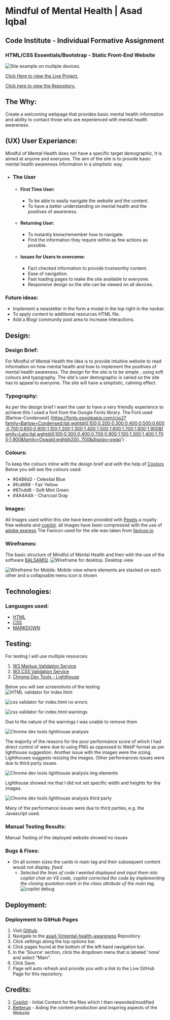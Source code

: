 # Mindful of Mental Health | Asad Iqbal

## Code Institute - Individual Formative Assignment

### HTML/CSS Essentials/Bootstrap - Static Front-End Website

![Site example on multiple devices.](assets/images/readme-images/AmIresponsive.png)

[Click Here to view the Live Project.](https://asad-1i.github.io/mental-health-awareness/)

[Click here to view the Repository.](https://github.com/Asad-1I/mental-health-awareness)



## The Why:

Create a welcoming webpage that provides basic mental health information and ability to contact those who are experienced with mental health awareness.

## (UX) User Experiance:

Mindful of Mental Health does not  have a specific target demographic, It is aimed at anyone and everyone. The aim of the site is to provide basic mental health awareness information in a simplistic way.

- ### The User

  - #### First Time User:
    - To be able to easily navigate the website and the content.
    - To have a better understanding on mental health and the positives of awareness.
  - #### Returning User:
    - To instantly know/remember how to navigate.
    - Find the information they require within as few actions as possible.
  - #### Issues for Users to overcome:
    - Fact checked information to provide trustworthy content.
    - Ease of navigation.
    - Fast loading pages to make the site available to everyone.
    - Responsive design so the site can be viewed on all devices.

### Future ideas:

- Implement a newsletter in the form a modal in the top right in the navbar.
- To apply content to additional resources HTML file.
- Add a Blog/ community post area to increase interactions.

## Design:

### Design Brief:

For Mindful of Mental Health the idea is to provide intuitive website to read information on how mental health and how to implement the positives of mental health awareness. The  design  for the site is to be simple , using soft colours and typography. The site's user demographic is varied so the site has to appeal to everyone. The site will have a simplistic, calming effect.

### Typography:

As per the design brief I want the user to have a very friendly experience to achieve this I used a font from the Google Fonts library. The Font used [Barlow-Condensed] (https://fonts.googleapis.com/css2?family=Barlow+Condensed:ital,wght@0,100;0,200;0,300;0,400;0,500;0,600;0,700;0,800;0,900;1,100;1,200;1,300;1,400;1,500;1,600;1,700;1,800;1,900&family=Lato:ital,wght@0,100;0,300;0,400;0,700;0,900;1,100;1,300;1,400;1,700;1,900&family=Oswald:wght@200..700&display=swap')  .

### Colours:

To keep the colours inline with the design brief and with the help of [Coolors](https://coolors.co/palettes/popular/yellow) Below you will see the colours used:

- #0486d2 - Celestial Blue
- #fcd689 - Fair Yellow
- #67cdd8 - Soft Mint Green 
 - #4A4A4A - Charcoal Gray

### Images:

All Images used within this site have been provided with [Pexels](https://pexels.com) a royalty free website and [copilot](https://copilot.microsoft.com/).
all images have been compressed with the use of [adobe express](https://www.adobe.com/express/feature/image/resize)
The Favicon used for the site was taken from [favicon.io](https://favicon.io/emoji-favicons/left-speech-bubble/)


### Wireframes:

The basic structure of Mindful of Mental Health and then with the use of the software [BALSAMIQ](https://balsamiq.com/).
![Wireframe for desktop.](assets/images/readme-images/wireframe-desktop-index-png.png)
Desktop view

![Wireframe for Mobile.](assets/images/readme-images/wireframe-mobile-index-html-png.png)
Mobile view where elements are stacked on each other and a collapsable menu icon is shown


## Technologies:

### Languages used:

- [HTML](https://en.wikipedia.org/wiki/HTML5)
- [CSS](https://en.wikipedia.org/wiki/CSS)
- [MARKDOWN](https://en.wikipedia.org/wiki/Markdown)

## Testing:

For testing I will use multiple resources:
1. [W3 Markup Validation Service](https://validator.w3.org/)
2. [W3 CSS Validation Service](https://jigsaw.w3.org/css-validator/)
3. [Chrome Dev Tools - Lighthouse](https://developers.google.com/web/tools/lighthouse/)

Below you will see screenshots of the testing
![HTML validator for index.html](assets/images/readme-images/HTML-validator-index-html-png.png)

![css validator for index.html no errors](assets/images/readme-images/css-validator-index-html-no-errors-png.png)

![css validator for index.html warnings](assets/images/readme-images/css-validator-index-html-warnings-png.png)

Due to the nature of the warnings I was unable to remove them

![Chrome dev tools lighthouse analysis](assets/images/readme-images/Lighthouse-for-deployed-project-png.png)

The majority of the reasons for the poor performance score of which I had direct control of were due to using PNG as oppossed to WebP format as per lighthouse suggestion. Another issue with the images were the sizing. Lighthouses suggests resizing the images. Other performances issues were due to third party issues.

![Chrome dev tools lighthouse analysis img elements](assets/images/readme-images/Lighthouse-image-elements-suggestion-png.png)

Lighthouse showed me that I did not set specific width and heights for the images.

![Chrome dev tools lighthouse analysis third party](assets/images/readme-images/Lighthouse-third-party-JS-png.png)

Many of the performance issues were due to third parties, e.g. the Javascript used.


### Manual Testing Results:

Manual Testing of the deployed website showed no issues

### Bugs & Fixes:

- On all screen sizes the cards in main tag and their subsequent content would not display. _fixed_
  - _Selected the lines of code I wanted displayed and input them into copilot chat on VS code, copilot corrected the code by implementing the closing quotation mark in the class attribute of the main tag._
  ![copilot debug](assets/images/readme-images/copilot%20-code-%20issue.png)


## Deployment:

### Deployment to GitHub Pages

1. Visit [Github](www.github.com).
2. Navigate to the [asad-1i/mental-health-awareness](https://github.com/Asad-1I/mental-health-awareness) Repository.
3. Click settings along the top options bar.
4. Click pages found at the bottom of the left hand navigation bar.
5. In the 'Source' section, click the dropdown menu that is labeled 'none' and select "Main".
6. Click Save.
7. Page will auto refresh and provide you with a link to the Live GitHub Page for this repository.



## Credits:

1. [Copilot](https://copilot.microsoft.com/) - Initial Content for the files which I then reworded/modified
2. [Betterup](https://www.betterup.com/blog/mental-health-awareness) - Aiding the content production and inspiring aspects of the Website

